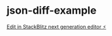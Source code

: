 # json-diff-example

[Edit in StackBlitz next generation editor ⚡️](https://stackblitz.com/~/github.com/stephanelpaul/json-diff-example)